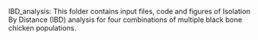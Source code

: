 IBD_analysis: This folder contains input files, code and figures of Isolation By Distance (IBD) analysis for four combinations of multiple black bone chicken populations. 
